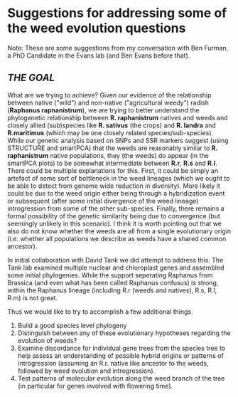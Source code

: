 Suggestions for addressing some of the weed evolution questions
===============================================================

Note: These are some suggestions from my conversation with Ben Furman, a PhD Candidate in the Evans lab (and Ben Evans before that). 

## *THE GOAL*
What are we trying to achieve? Given our evidence of the relationship between native ("wild") and non-native ("agricultural weedy") radish (**Raphanus rapnanistrum**), we are trying to better understand the phylogenetic relationship between **R. raphanistrum** natives and weeds and closely allied (sub)species like **R. sativus** (the crops) and **R. landra** and **R.maritimus** (which may be one closely related species/sub-species). While our genetic analysis based on SNPs and SSR markers suggest (using STRUCTURE and smartPCA) that the weeds are reasonably similar to **R. raphanistrum** native populations, they (the weeds) do appear (in the smartPCA plots) to be somewhat intermediate between **R.r**, **R.s** and **R.l**. There could be multiple explanations for this. First, it could be simply an artefact of some sort of bottleneck in the weed lineages (which we ought to be able to detect from genome wide reduction in diversity). More likely it could be due to the weed origin either being through a hybridization event or subsequent (after some initial divergence of the weed lineage) introgression from some of the other sub-species. Finally, there remains a formal possibility of the genetic similarity being due to convergence (but seemingly unlikely in this scenario). I think it is worth pointing out that we also do not know whether the weeds are all from a single evolutionary origin (i.e. whether all populations we describe as weeds have a shared common ancestor).

In initial collaboration with David Tank we did attempt to address this. The Tank lab examined multiple nuclear and chloroplast genes and assembled some initial phylogenies. While the support seperating Raphanus from Brassica (and even what has been called Raphanus confusus) is strong, within the Raphanus lineage (including R.r (weeds and natives), R.s, R.l, R.m) is not great.

Thus we would like to try to accomplish a few additional things. 
1. Build a good species level phylogeny
2. Distinguish between any of these evolutionary hypotheses regarding the evolution of weeds?
3. Examine discordance for individual gene trees from the species tree to help assess an understanding of possible hybrid origins or patterns of introgression (assuming an R.r. native like ancestor to the weeds, followed by weed evolution and introgression).
4. Test patterns of molecular evolution along the weed branch of the tree (in particular for genes involved with flowering time).
